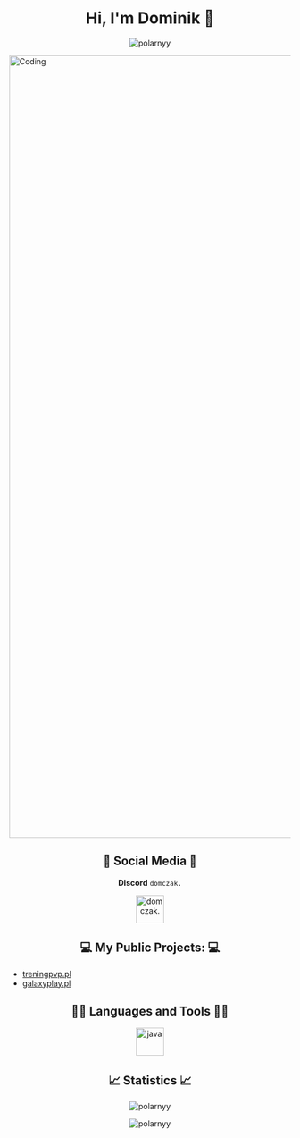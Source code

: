 <h1 align="center">Hi, I'm Dominik 👋</h1>
<p align="center"> <img src="https://komarev.com/ghpvc/?username=polarnyy&label=Profile%20views&color=0e75b6&style=flat" alt="polarnyy" /> </p>

<img align="center" alt="Coding" width="1400" hight="auto" src="https://i.imgur.com/e4PXAvY.png"></img>


<h2 align="center">🔗 Social Media 🔗</h2>

<p dir="auto" align="center"><b>Discord</b> <code>domczak.</code></p>

<p align="center">
<a href="https://dc.xocode.pl" target="blank"><img align="center" src="https://i.imgur.com/7WZVvRx.png" alt="domczak." height="50" width=auto /></a>
</p>

<h2 align="center">💻 My Public Projects: 💻</h2>

- [treningpvp.pl](https://treningpvp.pl/)
- [galaxyplay.pl](https://galaxyplay.pl/)


<h2 align="center">👨‍💻 Languages and Tools 👨‍💻</h2>
<p align="center"> <img src="https://i.imgur.com/CIsm2RN.png" alt="java" width="auto" height="50"/></p>

<h2 align="center">📈 Statistics 📈</h2>


<p align="center"><img align="center" src="https://github-readme-stats.vercel.app/api?username=polarnyy&theme=dark&show_icons=true&locale=en" alt="polarnyy" /></p>
<p align="center"><img align="center" src="https://github-readme-streak-stats.herokuapp.com/?user=polarnyy&theme=dark" alt="polarnyy" /></p>

